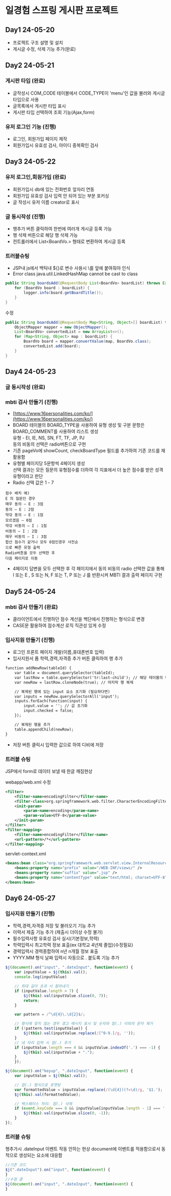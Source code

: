 # 일경험 스프링 게시판 프로젝트 



## Day1 24-05-20
- 프로젝트 구조 설명 및 설치
- 게시글 수정, 삭제 기능 추가(완료)



## Day2 24-05-21

### 게시판 타입 (완료)
- 글작성시 COM_CODE 테이블에서 CODE_TYPE이 'menu'인 값을 불러와 게시글타입으로 사용
- 글목록에서 게시판 타입 표시
- 게시판 타입 선택하여 조회 기능(Ajax,form)

### 유저 로그인 기능 (진행)
- 로그인, 회원가입 페이지 제작
- 회원가입시 유효성 검사, 아이디 중복확인 검사



## Day3 24-05-22

### 유저 로그인,회원가입 (완료)
- 회원가입시 db에 있는 전화번호 앞자리 연동
- 회원가입 유효성 검사 입력 안 되어 있는 부분 포커싱
- 글 작성시 유저 이름 creator로 표시
 
### 글 동시작성 (진행)
- 행추가 버튼 클릭하여 한번에 여러개 게시글 등록 가능
- 행 삭제 버튼으로 해당 행 삭제 가능
- 컨트롤러에서 List<BoardVo.> 형태로 변환하여 게시글 등록

### 트러블슈팅
- JSP내 js에서 백틱내 ${}로 변수 사용시 \를 앞에 붙여줘야 인식  
- Error class java.util.LinkedHashMap cannot be cast to class

```java
public String boardsAdd(@RequestBody List<BoardVo> boardList) throws Exception{
    for (BoardVo board : boardList) {
        logger.info(board.getBoardTitle());
    }
}
```
수정 
```java
public String boardsAdd(@RequestBody Map<String, Object>[] boardList) throws Exception {
    ObjectMapper mapper = new ObjectMapper();
    List<BoardVo> convertedList = new ArrayList<>();
    for (Map<String, Object> map : boardList) {
        BoardVo board = mapper.convertValue(map, BoardVo.class);
        convertedList.add(board);
    }
}
```

## Day4 24-05-23

### 글 동시작성 (완료)

### mbti 검사 만들기 (진행)
- [https://www.16personalities.com/ko/](https://www.16personalities.com/ko/)
- BOARD 테이블의 BOARD_TYPE을 사용하여 유형 생성 및 구분 문항은 BOARD_COMMENT를 사용하여 리스트 생성   
유형 - EI, IE, NS, SN, FT, TF, JP, PJ  
동의 비동의 선택은 radio버튼으로 구현
- 기존 pageVo에 showCount, checkBoardType 필드를 추가하여 기존 코드를 재활용함
- 유형별 페이지당 5문항씩 4페이지 생성  
선택 결과는 모든 질문의 유형점수를 더하여 각 지표에서 더 높은 점수를 받은 성격 유형이라고 판단
- Radio 선택 값은 1 - 7  
```
점수 배치 예)    
E 의 질문인 경우
매우 동의 – E : 3점
동의 – E : 2점
약갂 동의 – E : 1점
모르겠음 – 0점
약갂 비동의 – I : 1점
비동의 – I : 2점
매우 비동의 – I : 3점
합산 점수가 같거나 모두 0점인경우 사전순
으로 빠른 유형 출력
Radio버튼을 모두 선택한 후
다음 페이지로 이동
```
- 4페이지 답변을 모두 선택한 후 각 페이지에서 동의 비동의 radio 선택한 값을 통해 I 또는 E , S 또는 N, F 또는 T, P 또는 J 를 반환시켜 MBTI 결과 출력 페이지 구현

## Day5 24-05-24

### mbti 검사 만들기 (완료)
- 클라이언트에서 진행하던 점수 계산을 백단에서 진행하는 형식으로 변경
- CASE문 활용하여 점수계산 로직 직관성 있게 수정

### 입사지원 만들기 (진행)
- 로그인 프론트 페이지 개발(이름,휴대폰번호 입력)
- 입사지원서 폼 학력,경력,자격증 추가 버튼 클릭하여 행 추가 
```jsp
function addNewRow(tableId) {
    var table = document.querySelector(tableId);
    var lastRow = table.querySelector('tr:last-child'); // 해당 테이블의 마지막 행 선택
    var newRow = lastRow.cloneNode(true); // 마지막 행 복제

    // 복제된 행에 있는 input 요소 초기화 (필요하다면)
    var inputs = newRow.querySelectorAll('input');
    inputs.forEach(function(input) {
        input.value = ''; // 값 초기화
        input.checked = false;
    });

    // 복제된 행을 추가
    table.appendChild(newRow);
}
```        
- 저장 버튼 클릭시 입력한 값으로 하여 디비에 저장

### 트러블 슈팅
JSP에서 form로 데이터 보낼 때 한글 깨짐현상  

webapp/web.xml 수정 
```xml
<filter>
    <filter-name>encodingFilter</filter-name>
    <filter-class>org.springframework.web.filter.CharacterEncodingFilter</filter-class>
    <init-param>
        <param-name>encoding</param-name>	
        <param-value>UTF-8</param-value>
    </init-param>
</filter>	
<filter-mapping>	
    <filter-name>encodingFilter</filter-name>	
    <url-pattern>/*</url-pattern>
</filter-mapping>
```
servlet-context.xml
```xml
<beans:bean class="org.springframework.web.servlet.view.InternalResourceViewResolver">		   
    <beans:property name="prefix" value="/WEB-INF/views/" />	
	<beans:property name="suffix" value=".jsp" />
    <beans:property name="contentType" value="text/html; charset=UTF-8"/>	<!-- 한글 utf-8 -->	
</beans:bean>
```

## Day6 24-05-27

### 입사지원 만들기 (진행)
- 학력,경력,자격증 저장 및 불러오기 기능 추가
- 이력서 제출 기능 추가 (제출시 더이상 수정 불가)
- 필수입력사항 유효성 검사 실시(기본정보,학력)
- 학력입력시 최고학력 정보 표출(ex 대학교 4년제 졸업)(수정필요)
- 경력입력시 경력종합하여 n년 n개월 정보 표출
- YYYY.MM 형식 날짜 입력시 자동으로 . 붙도록 기능 추가
```js
$j(document).on("input", ".dateInput", function(event) {
    var inputValue = $j(this).val();
    console.log(inputValue)

    // 최대 길이 초과 시 잘라내기
    if (inputValue.length > 7) {
        $j(this).val(inputValue.slice(0, 7));
        return;
    }

    var pattern = /^\d{4}\.\d{2}$/;

    // 형식에 맞지 않는 경우 경고 메시지 표시 및 숫자와 점(.) 이외의 문자 제거
    if (!pattern.test(inputValue)) {
        $j(this).val(inputValue.replace(/[^0-9.]/g, '')); 
    }
    // 네 자리 입력 시 점(.) 추가
    if (inputValue.length === 4 && inputValue.indexOf('.') === -1) {
        $j(this).val(inputValue + ".");
    }
    });

$j(document).on("keyup", ".dateInput", function(event) {
    var inputValue = $j(this).val();

    // 점(.) 형식으로 포맷팅
    var formattedValue = inputValue.replace(/(\d{4})(?=\d)/g, '$1.');
    $j(this).val(formattedValue);

    // 백스페이스 처리: 점(.) 삭제
    if (event.keyCode === 8 && inputValue[inputValue.length - 1] === '.' && inputValue.length % 5 === 0) {
        $j(this).val(inputValue.slice(0, -1));
    }
});
```


### 트러블 슈팅
행추가시 .dateInput 이벤트 작동 안하는 현상 document에 이벤트를 적용함으로서 동적으로 생성되는 요소에 대응함
```js
//기존 코드
$j(".dateInput").on("input", function(event) {
}
//수정 콛
$j(document).on("input", ".dateInput", function(event) {
}

```